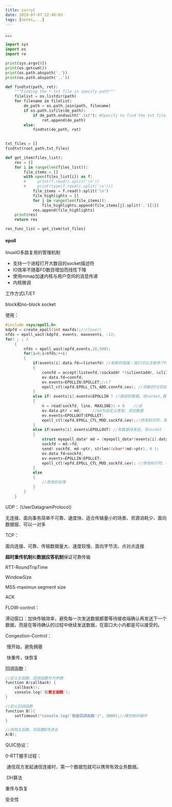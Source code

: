 ```yaml
---
title: carryC
date: 2019-07-07 22:48:03
tags: [notes,...]
---
```


。。。

<!--more-->

```python
import sys
import os
import re

print(sys.argv[0])
print(os.getcwd())
print(os.path.abspath('.'))
print(os.path.abspath('..'))

def findtxt(path, ret):
    """Finding the *.txt file in specify path"""
    filelist = os.listdir(path)
    for filename in filelist:
        de_path = os.path.join(path, filename)
        if os.path.isfile(de_path):
            if de_path.endswith(".txt"): #Specify to find the txt file.
                ret.append(de_path)
        else:
            findtxt(de_path, ret)
            

txt_files = []
findtxt(root_path,txt_files)

def get_item(files_list):
    res = []
    for i in range(len(files_list)):
        file_items = []
        with open(files_list[i]) as f:
        #     print(f.read().split('\n'))
        #     print(type(f.read().split('\n')))
            file_items = f.read().split('\n')
            file_highlights = []
            for j in range(len(file_items)):
                file_highlights.append(file_items[j].split('.')[1])
            res.append(file_highlights)
    print(res)
    return res

res_func_list = get_item(txt_files)
```

#### epoll

linuxIO多路复用的管理机制

- 支持一个进程打开大数目的socket描述符
- IO效率不随着FD数目增加而线性下降
- 使用mmap加速内核与用户空间的消息传递
- 内核微调

工作方式LT/ET

block和no-block socket

使用：

```c
#include <sys/epoll.h>
kdpfd = create_epoll(int maxfds);//close()
nfds = epoll_wait(kdpfd, events, maxevents, -1);
for( ; ; )
    {
        nfds = epoll_wait(epfd,events,20,500);
        for(i=0;i<nfds;++i)
        {
            if(events[i].data.fd==listenfd) //有新的连接；我们可以注册多个FD,如果内核发现事件，就会载入events，如果有我们要的描述符也就是listenfd，说明某某套接字监听描述符所对应的事件发生了变化。每次最多监测20个fd数。
            {
                connfd = accept(listenfd,(sockaddr *)&clientaddr, &clilen); //accept这个连接
                ev.data.fd=connfd;
                ev.events=EPOLLIN|EPOLLET;//LT
                epoll_ctl(epfd,EPOLL_CTL_ADD,connfd,&ev); //将新的fd添加到epoll的监听队列中
            }
            else if( events[i].events&EPOLLIN ) //接收到数据，读socket,数据可读标志EPOLLIN
            {
                n = read(sockfd, line, MAXLINE)) < 0    //读
                ev.data.ptr = md;     //md为自定义类型，添加数据
                ev.events=EPOLLOUT|EPOLLET;
                epoll_ctl(epfd,EPOLL_CTL_MOD,sockfd,&ev);//修改标识符，等待下一个循环时发送数据，异步处理的精髓
            }
            else if(events[i].events&EPOLLOUT) //有数据待发送，写socket
            {
                struct myepoll_data* md = (myepoll_data*)events[i].data.ptr;    //取数据
                sockfd = md->fd;
                send( sockfd, md->ptr, strlen((char*)md->ptr), 0 );        //发送数据
                ev.data.fd=sockfd;
                ev.events=EPOLLIN|EPOLLET;
                epoll_ctl(epfd,EPOLL_CTL_MOD,sockfd,&ev); //修改标识符，等待下一个循环时接收数据
            }
            else
            {
                //其他的处理
            }
        }
    }
```

UDP：（UserDatagramProtocol）

无连接、面向事务简单不可靠、速度快、适合传输量小的场景、资源消耗少、面向数据报、可以一对多

TCP：

面向连接、可靠、传输数据量大、速度较慢、面向字节流、点对点连接

**超时重传机制**和**数据应答机制**保证可靠传输

RTT-RoundTripTime

WindowSize

MSS-maximun segment size

ACK

FLOW-control：

​	滑动窗口：加快传输效率，避免每一次发送数据都要等待接收端确认再发送下一个数据，而是在等待确认的过程中继续发送数据，在窗口大小内都是可以接受的。

Congestion-Control：

​	慢开始，避免拥塞

​	快重传，快恢复

回调函数：

```c
//定义主函数，回调函数作为参数
function A(callback) {
    callback();  
    console.log('我是主函数');      
}

//定义回调函数
function B(){
    setTimeout("console.log('我是回调函数')", 3000);//模仿耗时操作  
}

//调用主函数，将函数B传进去
A(B);
```

QUIC协议：

0-RTT握手过程：

​	通信双方发起通信连接时，第一个数据包就可以携带有效业务数据。

​	DH算法

重传与恢复

安全性